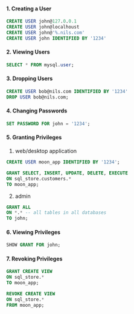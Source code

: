 #### 1. Creating a User

```sql
CREATE USER john@127.0.0.1
CREATE USER john@localhoust
CREATE USER john@'%.nils.com'
CREATE USER john IDENTIFIED BY '1234'
```

#### 2. Viewing Users

```sql
SELECT * FROM mysql.user;
```

#### 3. Dropping Users

```sql
CREATE USER bob@nils.com IDENTIFIED BY '1234'
DROP USER bob@nils.com;
```

#### 4. Changing Passwords

```sql
SET PASSWORD FOR john = '1234';
```

#### 5. Granting Privileges

1. web/desktop application

```sql
CREATE USER moon_app IDENTIFIED BY '1234';

GRANT SELECT, INSERT, UPDATE, DELETE, EXECUTE
ON sql_store.customers.*
TO moon_app;
```

2. admin

```sql
GRANT ALL
ON *.* -- all tables in all databases
TO john;
```

#### 6. Viewing Privileges

```sql
SHOW GRANT FOR john;
```

#### 7. Revoking Privileges

```sql
GRANT CREATE VIEW
ON sql_store.*
TO moon_app;
```

```sql
REVOKE CREATE VIEW
ON sql_store.*
FROM moon_app;
```
